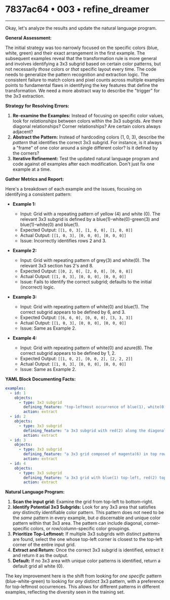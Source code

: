 # 7837ac64 • 003 • refine_dreamer

---
Okay, let's analyze the results and update the natural language program.

**General Assessment:**

The initial strategy was too narrowly focused on the specific colors (blue, white, green) and their exact arrangement in the first example. The subsequent examples reveal that the transformation rule is more general and involves identifying a 3x3 subgrid based on certain color patterns, but not necessarily *those* colors or *that* specific layout every time. The code needs to generalize the pattern recognition and extraction logic. The consistent failure to match colors and pixel counts across multiple examples points to fundamental flaws in identifying the key features that define the transformation. We need a more abstract way to describe the "trigger" for the 3x3 extraction.

**Strategy for Resolving Errors:**

1.  **Re-examine the Examples:** Instead of focusing on specific color values, look for *relationships* between colors within the 3x3 subgrids. Are there diagonal relationships? Corner relationships? Are certain colors always adjacent?
2.  **Abstract the Pattern:** Instead of hardcoding colors (1, 0, 3), describe the *pattern* that identifies the correct 3x3 subgrid. For instance, is it always a "frame" of one color around a single different color? Is it defined by the corners?
3.  **Iterative Refinement:** Test the updated natural language program and code against *all* examples after each modification. Don't just fix one example at a time.

**Gather Metrics and Report:**

Here's a breakdown of each example and the issues, focusing on identifying a consistent pattern:

*   **Example 1:**
    *   Input: Grid with a repeating pattern of yellow (4) and white (0). The relevant 3x3 subgrid is defined by a blue(1)-white(0)-green(3) and blue(1)-white(0) and blue(1).
    *   Expected Output: `[[1, 0, 3], [1, 0, 0], [1, 0, 0]]`
    *   Actual Output: `[[1, 0, 3], [0, 0, 0], [0, 0, 0]]`
    *   Issue: Incorrectly identifies rows 2 and 3.

*   **Example 2:**
    *   Input: Grid with repeating pattern of grey(3) and white(0). The relevant 3x3 section has 2's and 8.
    *   Expected Output: `[[0, 2, 0], [2, 0, 0], [0, 0, 8]]`
    *   Actual Output: `[[1, 0, 3], [0, 0, 0], [0, 0, 0]]`
    *   Issue: Fails to identify the correct subgrid; defaults to the initial (incorrect) logic.

*   **Example 3:**
    *   Input: Grid with repeating pattern of white(0) and blue(1). The correct subgrid appears to be defined by 6, and 3.
    *   Expected Output: `[[6, 6, 0], [0, 0, 0], [3, 3, 3]]`
    *   Actual Output: `[[1, 0, 3], [0, 0, 0], [0, 0, 0]]`
    *   Issue: Same as Example 2.

*   **Example 4:**
    *   Input: Grid with repeating pattern of white(0) and azure(8). The correct subgrid appears to be defined by 1, 2.
    *   Expected Output: `[[1, 0, 2], [0, 0, 2], [2, 2, 2]]`
    *   Actual Output: `[[1, 0, 3], [0, 0, 0], [0, 0, 0]]`
    *   Issue: Same as Example 2.

**YAML Block Documenting Facts:**

```yaml
examples:
  - id: 1
    objects:
      - type: 3x3 subgrid
        defining_feature: "top-leftmost occurrence of blue(1), white(0) and green(3) combination where top-left is blue, top-right is green and the first column is blue"
        action: extract
  - id: 2
    objects:
      - type: 3x3 subgrid
        defining_feature: "a 3x3 subgrid with red(2) along the diagonal from top-left to bottom and azure(8) on bottom-right"
        action: extract
  - id: 3
    objects:
      - type: 3x3 subgrid
        defining_feature: "a 3x3 grid composed of magenta(6) in top row and green(3) in bottom row. "
        action: extract
  - id: 4
    objects:
      - type: 3x3 subgrid
        defining_feature: "a 3x3 grid with blue(1) top-left, red(2) top-right and bottom-right, white(0) and red(2) as remaining colors."
        action: extract
```

**Natural Language Program:**

1.  **Scan the input grid:** Examine the grid from top-left to bottom-right.
2.  **Identify Potential 3x3 Subgrids:** Look for any 3x3 area that satisfies *any* distinctly identifiable color pattern. This pattern does not need to be the *same* pattern in every example, but *a* discernable and unique color pattern within that 3x3 area. The pattern can include diagonal, corner-specific colors, or row/column-specific color groupings.
3.  **Prioritize Top-Leftmost:** If multiple 3x3 subgrids with distinct patterns are found, select the one whose top-left corner is closest to the top-left corner of the entire input grid.
4. **Extract and Return:** Once the correct 3x3 subgrid is identified, extract it and return it as the output.
5. **Default:** If no 3x3 area with unique color patterns is identified, return a default grid all white (0).

The key improvement here is the shift from looking for *one specific* pattern (blue-white-green) to looking for *any* distinct 3x3 pattern, with a preference for top-leftmost occurrences. This allows for different patterns in different examples, reflecting the diversity seen in the training set.

